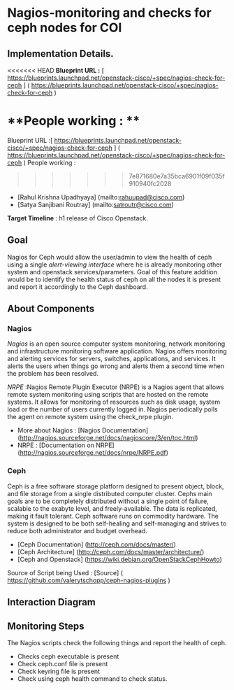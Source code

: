 # Nagios-monitoring and checks for ceph nodes for COI

## Implementation Details.

<<<<<<< HEAD
**Blueprint URL :** [ https://blueprints.launchpad.net/openstack-cisco/+spec/nagios-check-for-ceph ] ( https://blueprints.launchpad.net/openstack-cisco/+spec/nagios-check-for-ceph )

**People working : **
=======
Blueprint URL :[ https://blueprints.launchpad.net/openstack-cisco/+spec/nagios-check-for-ceph ] ( https://blueprints.launchpad.net/openstack-cisco/+spec/nagios-check-for-ceph )
People working :
>>>>>>> 7e871680e7a35bca6901f09f035f910940fc2028
* [Rahul Krishna Upadhyaya] (mailto:rahuupad@cisco.com) 
* [Satya Sanjibani Routray] (mailto:satroutr@cisco.com)

**Target Timeline** : h1 release of Cisco Openstack.

## Goal

Nagios for Ceph would allow the user/admin to view the health of ceph using a single _alert-viewing interface_ where he is already monitoring other system and openstack services/parameters. Goal of this feature addition would be to identify the health status of ceph on all the nodes it is present and report it accordingly to the Ceph dashboard.

## About Components

### Nagios 

*Nagios* is an open source computer system monitoring, network monitoring and infrastructure monitoring software application. Nagios offers monitoring and alerting services for servers, switches, applications, and services. It alerts the users when things go wrong and alerts them a second time when the problem has been resolved.

*NRPE* :Nagios Remote Plugin Executor (NRPE) is a Nagios agent that allows remote system monitoring using scripts that are hosted on the remote systems. It allows for monitoring of resources such as disk usage, system load or the number of users currently logged in. Nagios periodically polls the agent on remote system using the check_nrpe plugin.


* More about Nagios : [Nagios Documentation] (http://nagios.sourceforge.net/docs/nagioscore/3/en/toc.html)
* NRPE :  [Documentation on NRPE] (http://nagios.sourceforge.net/docs/nrpe/NRPE.pdf)

### Ceph

Ceph is a free software storage platform designed to present object, block, and file storage from a single distributed computer cluster. Cephs main goals are to be completely distributed without a single point of failure, scalable to the exabyte level, and freely-available. The data is replicated, making it fault tolerant. Ceph software runs on commodity hardware. The system is designed to be both self-healing and self-managing and strives to reduce both administrator and budget overhead.

* [Ceph Documentation] (http://ceph.com/docs/master/) 
* [Ceph Architecture] (http://ceph.com/docs/master/architecture/)
* [Ceph and Openstack] (https://wiki.debian.org/OpenStackCephHowto)

Source of Script being Used : [Source] ( https://github.com/valerytschopp/ceph-nagios-plugins )

## Interaction Diagram  

## Monitoring Steps
The Nagios scripts check the following things and report the health of ceph.

* Checks ceph executable is present
* Check ceph.conf file is present
* Check keyring file is present
* Check using ceph health command to check status.        
